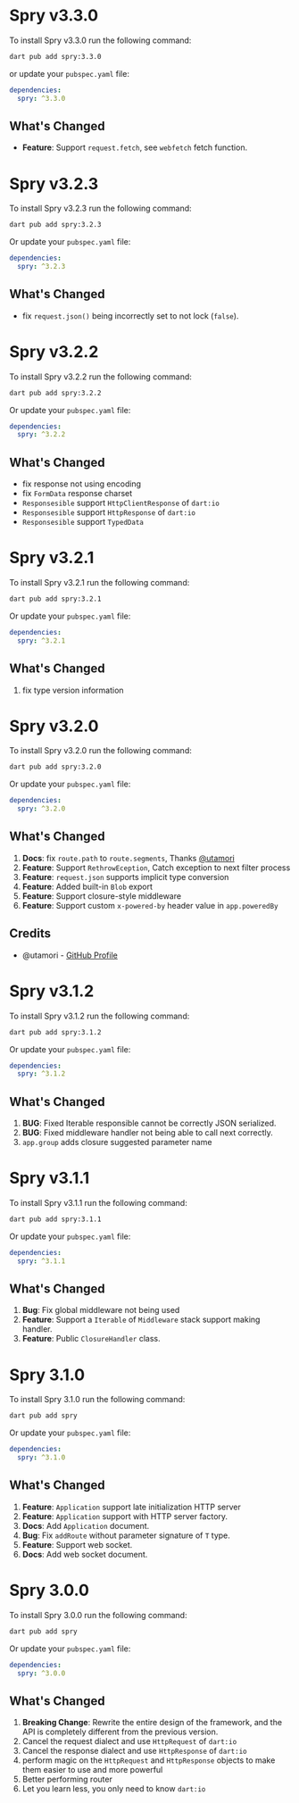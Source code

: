 # Spry v3.3.0

To install Spry v3.3.0 run the following command:

```bash
dart pub add spry:3.3.0
```

or update your `pubspec.yaml` file:

```yaml
dependencies:
  spry: ^3.3.0
```

## What's Changed

- **Feature**: Support `request.fetch`, see `webfetch` fetch function.

# Spry v3.2.3

To install Spry v3.2.3 run the following command:

```bash
dart pub add spry:3.2.3
```

Or update your `pubspec.yaml` file:

```yaml
dependencies:
  spry: ^3.2.3
```

## What's Changed

- fix `request.json()` being incorrectly set to not lock (`false`).

# Spry v3.2.2

To install Spry v3.2.2 run the following command:

```bash
dart pub add spry:3.2.2
```

Or update your `pubspec.yaml` file:

```yaml
dependencies:
  spry: ^3.2.2
```

## What's Changed

- fix response not using encoding
- fix `FormData` response charset
- `Responsesible` support `HttpClientResponse` of `dart:io`
- `Responsesible` support `HttpResponse` of `dart:io`
- `Responsesible` support `TypedData`

# Spry v3.2.1

To install Spry v3.2.1 run the following command:

```bash
dart pub add spry:3.2.1
```

Or update your `pubspec.yaml` file:

```yaml
dependencies:
  spry: ^3.2.1
```

## What's Changed

1. fix type version information

# Spry v3.2.0

To install Spry v3.2.0 run the following command:

```bash
dart pub add spry:3.2.0
```

Or update your `pubspec.yaml` file:

```yaml
dependencies:
  spry: ^3.2.0
```

## What's Changed

1. **Docs**: fix `route.path` to `route.segments`, Thanks [@utamori](https://github.com/utamori)
2. **Feature**: Support `RethrowEception`, Catch exception to next filter process
3. **Feature**: `request.json` supports implicit type conversion
4. **Feature**: Added built-in `Blob` export
5. **Feature**: Support closure-style middleware
6. **Feature**: Support custom `x-powered-by` header value in `app.poweredBy`

## Credits

- @utamori - [GitHub Profile](https://github.com/utamori)

# Spry v3.1.2

To install Spry v3.1.2 run the following command:

```bash
dart pub add spry:3.1.2
```

Or update your `pubspec.yaml` file:

```yaml
dependencies:
  spry: ^3.1.2
```

## What's Changed

1. **BUG**: Fixed Iterable responsible cannot be correctly JSON serialized.
2. **BUG**: Fixed middleware handler not being able to call next correctly.
3. `app.group` adds closure suggested parameter name

# Spry v3.1.1

To install Spry v3.1.1 run the following command:

```bash
dart pub add spry:3.1.1
```

Or update your `pubspec.yaml` file:

```yaml
dependencies:
  spry: ^3.1.1
```

## What's Changed

1. **Bug**: Fix global middleware not being used
2. **Feature**: Support a `Iterable` of `Middleware` stack support making handler.
3. **Feature**: Public `ClosureHandler` class.

# Spry 3.1.0

To install Spry 3.1.0 run the following command:

```bash
dart pub add spry
```

Or update your `pubspec.yaml` file:

```yaml
dependencies:
  spry: ^3.1.0
```

## What's Changed

1. **Feature**: `Application` support late initialization HTTP server
2. **Feature**: `Application` support with HTTP server factory.
3. **Docs**: Add `Application` document.
4. **Bug**: Fix `addRoute` without parameter signature of `T` type.
5. **Feature**: Support web socket.
6. **Docs**: Add web socket document.

# Spry 3.0.0

To install Spry 3.0.0 run the following command:

```bash
dart pub add spry
```

Or update your `pubspec.yaml` file:

```yaml
dependencies:
  spry: ^3.0.0
```

## What's Changed

1. **Breaking Change**: Rewrite the entire design of the framework, and the API is completely different from the previous version.
2. Cancel the request dialect and use `HttpRequest` of `dart:io`
3. Cancel the response dialect and use `HttpResponse` of `dart:io`
4. perform magic on the `HttpRequest` and `HttpResponse` objects to make them easier to use and more powerful
5. Better performing router
6. Let you learn less, you only need to know `dart:io`
